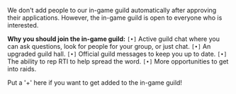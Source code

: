 We don't add people to our in-game guild automatically after approving their applications. However, the in-game guild is open to everyone who is interested.

**Why you should join the in-game guild:**
`[•]` Active guild chat where you can ask questions, look for people for your group, or just chat.
`[•]` An upgraded guild hall.
`[•]` Official guild messages to keep you up to date.
`[•]` The ability to rep RTI to help spread the word.
`[•]` More opportunities to get into raids.

Put a '+' here if you want to get added to the in-game guild!
